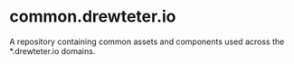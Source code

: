 # common.drewteter.io
A repository containing common assets and components used across the *.drewteter.io domains.
